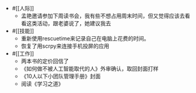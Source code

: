 - #[[人际]]
    - 孟艳邀请参加下周读书会，我有些不想占用周末时间，但又觉得应该去看看这类活动，跟老婆说了，她建议我去
- #[[技能]]
    - 重新使用rescuetime来记录自己在电脑上花费的时间。
    - 恢复了用scrpy来连接手机投屏的应用
- #[[工作]]
    - 两本书的定价回信了
    - 《如何做不被人工智能取代的人》外审确认，取回封面打样
    - 《10人以下小团队管理手册》封面
    - 阅读《学习之道》
